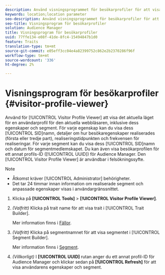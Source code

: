 ```yaml
---
description: Använd visningsprogrammet för besökarprofiler för att visa det aktuella läget för en användarprofil för den aktuella webbläsaren, inklusive dess egenskaper och segment. För varje trait kan du visa dess SID, namn, information om hur besökaregenskaper realiserades (första eller tredje part), realiseringstidpunkten och frekvensen för realiseringar. För varje segment kan du visa dess SID, namn och datum för segmentmedlemskapet. Du kan även visa besökarprofilen för ett annat Audience Manager-profil-ID (UUID). Visningsprogrammet för besökarprofiler är användbart i felsökningssyfte.
keywords: location;location parameter
seo-description: Använd visningsprogrammet för besökarprofiler för att visa det aktuella läget för en användarprofil för den aktuella webbläsaren, inklusive dess egenskaper och segment. För varje trait kan du visa dess SID, namn, information om hur besökaregenskaper realiserades (första eller tredje part), realiseringstidpunkten och frekvensen för realiseringar. För varje segment kan du visa dess SID, namn och datum för segmentmedlemskapet. Du kan även visa besökarprofilen för ett annat Audience Manager-profil-ID (UUID). Visningsprogrammet för besökarprofiler är användbart i felsökningssyfte.
seo-title: Visningsprogram för besökarprofiler
solution: Audience Manager
title: Visningsprogram för besökarprofiler
uuid: 77ffe134-e08f-41de-8fc4-15494847b1d0
feature: Traits
translation-type: tm+mt
source-git-commit: e05eff3cc04e4a82399752c862e2b2370286f96f
workflow-type: tm+mt
source-wordcount: '336'
ht-degree: 2%

---
```



# Visningsprogram för besökarprofiler {#visitor-profile-viewer}

Använd för [!UICONTROL Visitor Profile Viewer] att visa det aktuella läget för en användarprofil för den aktuella webbläsaren, inklusive dess egenskaper och segment. För varje egenskap kan du visa dess [!UICONTROL SID]namn, detaljer om hur besökaregenskaper realiserades (första eller tredje part), realiseringstidpunkten och frekvensen för realiseringar. För varje segment kan du visa dess [!UICONTROL SID]namn och datum för segmentmedlemskapet. Du kan även visa besökarprofilen för ett annat profils-ID ([!UICONTROL UUID]) för Audience Manager. Den [!UICONTROL Visitor Profile Viewer] är användbar i felsökningssyfte.

>[!NOTE]
>
>* Åtkomst kräver [!UICONTROL Administrator] behörigheter.
>* Det tar 24 timmar innan information om realiserade segment och anpassade egenskaper visas i användargränssnittet.


<!-- 
Traits that are not part of a segment will not appear in the
<span class="wintitle"> Visitor Profile Viewer</span>.
-->

1. Klicka på **[!UICONTROL Tools]** > **[!UICONTROL Visitor Profile Viewer]**.

1. *(Valfritt)* Klicka på trait name för att visa trait i [!UICONTROL Trait Builder].

   Mer information finns i [Fällor](../features/traits/trait-details-page.md).

1. *(Valfritt)* Klicka på segmentnamnet för att visa segmentet i [!UICONTROL Segment Builder].

   Mer information finns i [Segment](../features/segments/segments-purpose.md).

1. *(Villkorligt)* I **[!UICONTROL UUID]** rutan anger du ett annat profil-ID för Audience Manager och klickar sedan på **[!UICONTROL Refresh]** för att visa användarens egenskaper och segment.